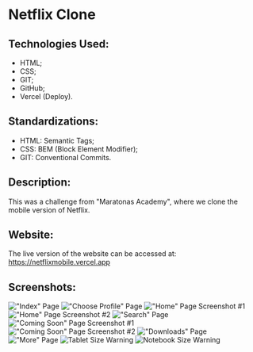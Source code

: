 # Netflix Clone

## Technologies Used:
* HTML;
* CSS;
* GIT;
* GitHub;
* Vercel (Deploy).

## Standardizations:
* HTML: Semantic Tags;
* CSS: BEM (Block Element Modifier);
* GIT: Conventional Commits.

## Description:
This was a challenge from "Maratonas Academy", where we clone the mobile version of Netflix.

## Website:
The live version of the website can be accessed at: https://netflixmobile.vercel.app

## Screenshots:
!["Index" Page](./screenshots/NetflixMobile_IndexPage.jpg)
!["Choose Profile" Page](./screenshots/NetflixMobile_ProfilePage.jpg)
!["Home" Page Screenshot #1](./screenshots/NetflixMobile_HomePage-01.png)
!["Home" Page Screenshot #2](./screenshots/NetflixMobile_HomePage-02.png)
!["Search" Page](./screenshots/NetflixMobile_SearchScreen.png)
!["Coming Soon" Page Screenshot #1](./screenshots/NetflixMobile_ComingSoonPage-01.png)
!["Coming Soon" Page Screenshot #2](./screenshots/NetflixMobile_ComingSoonPage-02.png)
!["Downloads" Page](./screenshots/NetflixMobile_DownloadsPage.png)
!["More" Page](./screenshots/NetflixMobile_MorePage.png)
![Tablet Size Warning](./screenshots/Load_Warning_TabletVersion.jpg)
![Notebook Size Warning](./screenshots/Load_Warning_NotebookVersion.jpg)